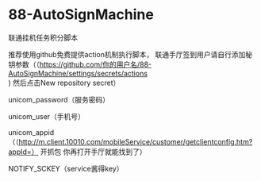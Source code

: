 # 88-AutoSignMachine

 联通挂机任务积分脚本
 
推荐使用github免费提供action机制执行脚本， 联通手厅签到用户请自行添加秘钥参数（（https://github.com/你的用户名/88-AutoSignMachine/settings/secrets/actions) 然后点击New repository secret）

unicom_password（服务密码）

unicom_user（手机号）

unicom_appid（（http://m.client.10010.com/mobileService/customer/getclientconfig.htm?appId=） 开抓包 你再打开手厅就能找到了）

NOTIFY_SCKEY（service酱得key）
